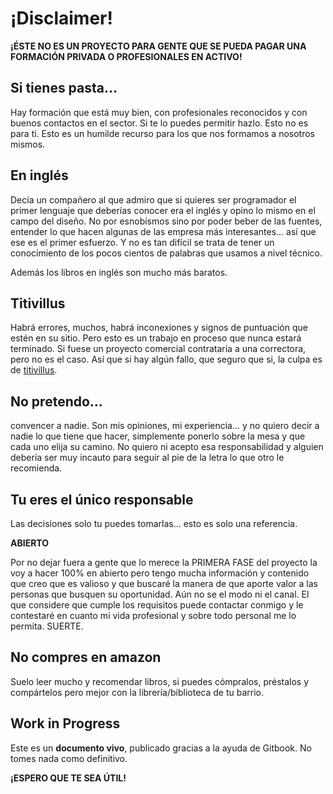 # ¡Disclaimer!

**¡ÉSTE NO ES UN PROYECTO PARA GENTE QUE SE PUEDA PAGAR UNA FORMACIÓN PRIVADA O PROFESIONALES EN ACTIVO!**

## Si tienes pasta…

Hay formación que está muy bien, con profesionales reconocidos y con buenos contactos en el sector. Si te lo puedes permitir hazlo. Esto no es para ti. Esto es un humilde recurso para los que nos formamos a nosotros mismos.

## En inglés

Decía un compañero al que admiro que si quieres ser programador el primer lenguaje que deberías conocer era el inglés y opino lo mismo en el campo del diseño. No por esnobismos sino por poder beber de las fuentes, entender lo que hacen algunas de las empresa más interesantes… así que ese es el primer esfuerzo. Y no es tan difícil se trata de tener un conocimiento de los pocos cientos de palabras que usamos a nivel técnico.

Además los libros en inglés son mucho más baratos.‌

## Titivillus

Habrá errores, muchos, habrá inconexiones y signos de puntuación que estén en su sitio. Pero esto es un trabajo en proceso que nunca estará terminado. Si fuese un proyecto comercial contrataría a una correctora, pero no es el caso. Así que si hay algún fallo, que seguro que si, la culpa es de [titivillus](https://anchor.fm/dashboard/episode/e2psol).

## No pretendo…

convencer a nadie. Son mis opiniones, mi experiencia… y no quiero decir a nadie lo que tiene que hacer, simplemente ponerlo sobre la mesa y que cada uno elija su camino. No quiero ni acepto esa responsabilidad y alguien debería ser muy incauto para seguir al pie de la letra lo que otro le recomienda.

## Tu eres el único responsable

Las decisiones solo tu puedes tomarlas… esto es solo una referencia.

**ABIERTO**

Por no dejar fuera a gente que lo merece la PRIMERA FASE del proyecto la voy a hacer 100% en abierto pero tengo mucha información y contenido que creo que es valioso y que buscaré la manera de que aporte valor a las personas que busquen su oportunidad. Aún no se el modo ni el canal. El que considere que cumple los requisitos puede contactar conmigo y le contestaré en cuanto mi vida profesional y sobre todo personal me lo permita. SUERTE.

## No compres en amazon

Suelo leer mucho y recomendar libros, si puedes cómpralos, préstalos y compártelos pero mejor con la librería/biblioteca de tu barrio.

## Work in Progress

Este es un **documento vivo**, publicado gracias a la ayuda de Gitbook. No tomes nada como definitivo.

**¡ESPERO QUE TE SEA ÚTIL!**

